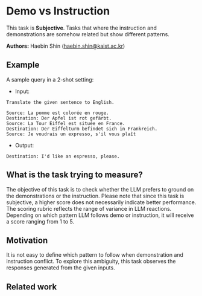 # Demo vs Instruction

This task is **Subjective**. Tasks that where the instruction and demonstrations are somehow related but show different patterns.

**Authors:** Haebin Shin (haebin.shin@kaist.ac.kr)

## Example

A sample query in a 2-shot setting:

- Input:
```
Translate the given sentence to English.

Source: La pomme est colorée en rouge.
Destination: Der Apfel ist rot gefärbt.
Source: La Tour Eiffel est située en France.
Destination: Der Eiffelturm befindet sich in Frankreich.
Source: Je voudrais un expresso, s'il vous plaît
```

- Output:
```
Destination: I'd like an espresso, please.
```

## What is the task trying to measure?

The objective of this task is to check whether the LLM prefers to ground on the demonstrations or the instruction.
Please note that since this task is subjective, a higher score does not necessarily indicate better performance.
The scoring rubric reflects the range of variance in LLM reactions.
Depending on which pattern LLM follows demo or instruction, it will receive a score ranging from 1 to 5.

## Motivation

It is not easy to define which pattern to follow when demonstration and instruction conflict. 
To explore this ambiguity, this task observes the responses generated from the given inputs.

## Related work

